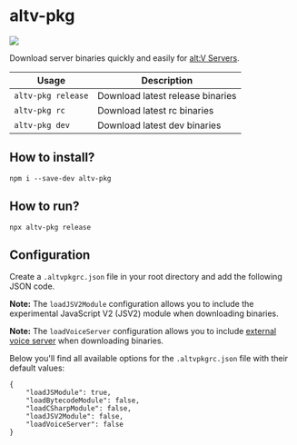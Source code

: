 # altv-pkg

![](https://i.imgur.com/XgO9FzQ.png)

Download server binaries quickly and easily for [alt:V Servers](https://altv.mp).

| Usage              | Description                      |
| ------------------ | -------------------------------- |
| `altv-pkg release` | Download latest release binaries |
| `altv-pkg rc`      | Download latest rc binaries      |
| `altv-pkg dev`     | Download latest dev binaries     |

## How to install?

```
npm i --save-dev altv-pkg
```

## How to run?

```
npx altv-pkg release
```

## Configuration

Create a `.altvpkgrc.json` file in your root directory and add the following JSON code.

**Note:** The `loadJSV2Module` configuration allows you to include the experimental JavaScript V2 (JSV2) module when downloading binaries.

**Note:** The `loadVoiceServer` configuration allows you to include [external voice server](https://docs.altv.mp/articles/external_voice_server.html) when downloading binaries.

Below you'll find all available options for the `.altvpkgrc.json` file with their default values:

```
{
    "loadJSModule": true,
    "loadBytecodeModule": false,
    "loadCSharpModule": false,
    "loadJSV2Module": false,
    "loadVoiceServer": false
}
```
